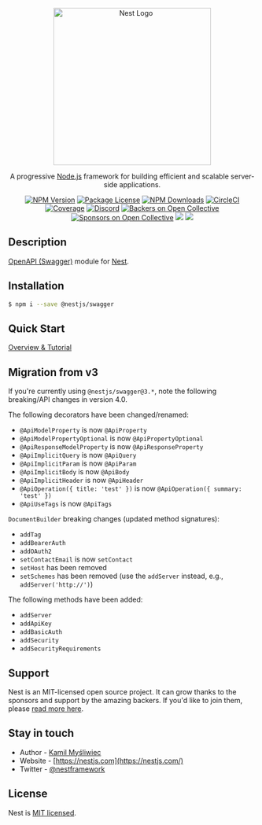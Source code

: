 <p align="center">
  <a href="http://nestjs.com/" target="blank"><img src="https://nestjs.com/img/logo_text.svg" width="320" alt="Nest Logo" /></a>
</p>

  <p align="center">A progressive <a href="http://nodejs.org" target="blank">Node.js</a> framework for building efficient and scalable server-side applications.</p>
    <p align="center">
<a href="https://www.npmjs.com/~nestjscore"><img src="https://img.shields.io/npm/v/@nestjs/core.svg" alt="NPM Version" /></a>
<a href="https://www.npmjs.com/~nestjscore"><img src="https://img.shields.io/npm/l/@nestjs/core.svg" alt="Package License" /></a>
<a href="https://www.npmjs.com/~nestjscore"><img src="https://img.shields.io/npm/dm/@nestjs/core.svg" alt="NPM Downloads" /></a>
<a href="https://circleci.com/gh/nestjs/nest" target="_blank"><img src="https://img.shields.io/circleci/build/github/nestjs/nest/master" alt="CircleCI" /></a>
<a href="https://coveralls.io/github/nestjs/nest?branch=master"><img src="https://coveralls.io/repos/github/nestjs/nest/badge.svg?branch=master#5" alt="Coverage" /></a>
<a href="https://discord.gg/G7Qnnhy" target="_blank"><img src="https://img.shields.io/badge/discord-online-brightgreen.svg" alt="Discord"/></a>
<a href="https://opencollective.com/nest#backer"><img src="https://opencollective.com/nest/backers/badge.svg" alt="Backers on Open Collective" /></a>
<a href="https://opencollective.com/nest#sponsor"><img src="https://opencollective.com/nest/sponsors/badge.svg" alt="Sponsors on Open Collective" /></a>
  <a href="https://paypal.me/kamilmysliwiec"><img src="https://img.shields.io/badge/Donate-PayPal-dc3d53.svg"/></a>
  <a href="https://twitter.com/nestframework"><img src="https://img.shields.io/twitter/follow/nestframework.svg?style=social&label=Follow"></a>
</p>
  <!--[![Backers on Open Collective](https://opencollective.com/nest/backers/badge.svg)](https://opencollective.com/nest#backer)
  [![Sponsors on Open Collective](https://opencollective.com/nest/sponsors/badge.svg)](https://opencollective.com/nest#sponsor)-->

## Description

[OpenAPI (Swagger)](https://www.openapis.org/) module for [Nest](https://github.com/nestjs/nest).

## Installation

```bash
$ npm i --save @nestjs/swagger
```

## Quick Start

[Overview & Tutorial](https://docs.nestjs.com/recipes/swagger)

## Migration from v3

If you're currently using `@nestjs/swagger@3.*`, note the following breaking/API changes in version 4.0.

The following decorators have been changed/renamed:

- `@ApiModelProperty` is now `@ApiProperty`
- `@ApiModelPropertyOptional` is now `@ApiPropertyOptional`
- `@ApiResponseModelProperty` is now `@ApiResponseProperty`
- `@ApiImplicitQuery` is now `@ApiQuery`
- `@ApiImplicitParam` is now `@ApiParam`
- `@ApiImplicitBody` is now `@ApiBody`
- `@ApiImplicitHeader` is now `@ApiHeader`
- `@ApiOperation({ title: 'test' })` is now `@ApiOperation({ summary: 'test' })`
- `@ApiUseTags` is now `@ApiTags`

`DocumentBuilder` breaking changes (updated method signatures):

- `addTag`
- `addBearerAuth`
- `addOAuth2`
- `setContactEmail` is now `setContact`
- `setHost` has been removed
- `setSchemes` has been removed (use the `addServer` instead, e.g., `addServer('http://')`)

The following methods have been added:

- `addServer`
- `addApiKey`
- `addBasicAuth`
- `addSecurity`
- `addSecurityRequirements`

## Support

Nest is an MIT-licensed open source project. It can grow thanks to the sponsors and support by the amazing backers. If you'd like to join them, please [read more here](https://docs.nestjs.com/support).

## Stay in touch

- Author - [Kamil Myśliwiec](https://twitter.com/kammysliwiec)
- Website - [https://nestjs.com](https://nestjs.com/)
- Twitter - [@nestframework](https://twitter.com/nestframework)

## License

Nest is [MIT licensed](LICENSE).
